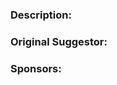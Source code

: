 <!-- Please ensure CI passes. Adjust starter decks as neccesary to ensure they are valid after your changes. -->

### Description:
<!-- Provide a description of the change and the reason for suggesting it. This is meant to be used in the patchnotes. -->

### Original Suggestor:
<!-- The Discord username of the community member who originally suggested this change. -->

### Sponsors:
<!-- The Discord usernames of three community members who want to sponsor this change. Please provide as a list like A, B, C. -->

